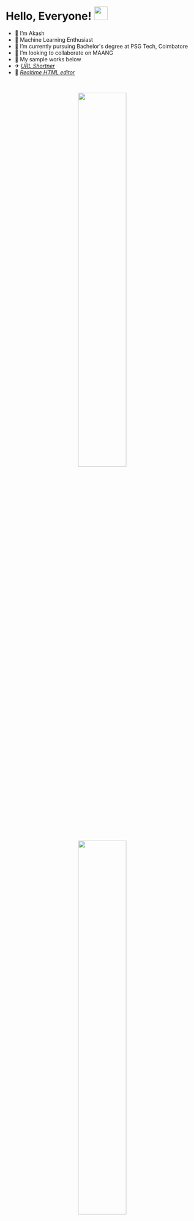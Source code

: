 # Hello, Everyone! <img src="https://c.tenor.com/AUHgwWxTw14AAAAi/dm4uz3-foekoe.gif" width="35" height="35"/>
- 👋 I’m Akash
- 👀 Machine Learning Enthusiast
- 🌱 I’m currently pursuing Bachelor's degree at PSG Tech, Coimbatore
- 💞️ I’m looking to collaborate on MAANG 
- 🚀 My sample works below 
- ✈ *[URL Shortner](https://synday-f21da.web.app)*
- 🛴 *[Realtime HTML editor](https://jarvis-a6352.web.app)*

<br>
<p align="center">
  <p align="center" width="100%">
    <img src="https://github-readme-streak-stats.herokuapp.com/?user=AkashSCIENTIST" width="50%">
    <img src="https://github-readme-stats.vercel.app/api?username=AkashSCIENTIST" width="50%">
  </p>
  <p align="center" width="80%">
    <img src="https://github-readme-stats.vercel.app/api/top-langs/?username=AkashSCIENTIST" align="center" widht="80%">
  </p>
</p>

## 💡 Skills <img src="https://c.tenor.com/OBWnOrsAz9QAAAAi/light-bulb-idea.gif" height="30" />
![](https://img.shields.io/badge/C-00599C?style=for-the-badge&logo=c&logoColor=white)
![](https://img.shields.io/badge/C%2B%2B-00599C?style=for-the-badge&logo=c%2B%2B&logoColor=white)
![](https://img.shields.io/badge/Java-ED8B00?style=for-the-badge&logo=java&logoColor=white)
![](https://img.shields.io/badge/Python-3776AB?style=for-the-badge&logo=python&logoColor=white)
![](https://img.shields.io/badge/Django-092E20?style=for-the-badge&logo=django&logoColor=green)
![](https://img.shields.io/badge/Numpy-777BB4?style=for-the-badge&logo=numpy&logoColor=white)
![](https://img.shields.io/badge/Pandas-2C2D72?style=for-the-badge&logo=pandas&logoColor=white)
![](https://img.shields.io/badge/HTML-239120?style=for-the-badge&logo=html5&logoColor=white)
![](https://img.shields.io/badge/CSS-239120?&style=for-the-badge&logo=css3&logoColor=white)
![](https://img.shields.io/badge/JavaScript-323330?style=for-the-badge&logo=javascript&logoColor=F7DF1E)
![](https://img.shields.io/badge/Node.js-43853D?style=for-the-badge&logo=node.js&logoColor=white)
![](https://img.shields.io/badge/Express.js-404D59?style=for-the-badge)
![](https://img.shields.io/badge/MySQL-00000F?style=for-the-badge&logo=mysql&logoColor=white)
![](https://img.shields.io/badge/SQLite-07405E?style=for-the-badge&logo=sqlite&logoColor=white)
![](https://img.shields.io/badge/firebase-ffca28?style=for-the-badge&logo=firebase&logoColor=black)


## 🛠️ Workspace <img src="https://c.tenor.com/a4eVqMeDRBoAAAAi/go-virtuals-go-virtuals-philippines.gif" height="30" />
![](https://img.shields.io/badge/dell-laptop-007DB8?style=for-the-badge&logo=dell&logoColor=white)
![](https://img.shields.io/badge/Intel-Core_i5_10th-0071C5?style=for-the-badge&logo=intel&logoColor=white)
![](https://img.shields.io/badge/Windows-0078D6?style=for-the-badge&logo=windows&logoColor=white)
![](https://img.shields.io/badge/Google_chrome-4285F4?style=for-the-badge&logo=Google-chrome&logoColor=FAFAFA)
![](https://img.shields.io/badge/Jupyter-F37626.svg?&style=for-the-badge&logo=Jupyter&logoColor=FAFAFA)
![](https://img.shields.io/badge/Colab-F9AB00?style=for-the-badge&logo=googlecolab&color=525252)
![](https://img.shields.io/badge/Visual_Studio_Code-0078D4?style=for-the-badge&logo=visual%20studio%20code&logoColor=white)
![](https://img.shields.io/badge/prettier-1A2C34?style=for-the-badge&logo=prettier&logoColor=F7BA3E)
![](https://img.shields.io/badge/Eclipse-2C2255?style=for-the-badge&logo=eclipse&logoColor=white)
![](https://img.shields.io/badge/windows%20terminal-4D4D4D?style=for-the-badge&logo=windows%20terminal&logoColor=white)


## 📫 Connect with me <img src="https://c.tenor.com/6ph1w40DrykAAAAj/handshake-joypixels.gif" height="30" />
[![](https://img.shields.io/badge/Gmail-D14836?style=for-the-badge&logo=gmail&logoColor=white)](mailto:spakash182@gmail.com)
[![](https://img.shields.io/badge/LinkedIn-0077B5?style=for-the-badge&logo=linkedin&logoColor=white)](https://www.linkedin.com/in/akash-s-p/)
[![](https://img.shields.io/badge/-Hackerrank-2EC866?style=for-the-badge&logo=HackerRank&logoColor=white)](https://www.hackerrank.com/spakash182)
[![](https://img.shields.io/badge/-LeetCode-FFA116?style=for-the-badge&logo=LeetCode&logoColor=black)](https://leetcode.com/spakash182/)
[![](https://img.shields.io/badge/-Sololearn-3a464b?style=for-the-badge&logo=Sololearn&logoColor=white)](https://www.sololearn.com/profile/11908656)
[![](https://img.shields.io/badge/Codeforces-445f9d?style=for-the-badge&logo=Codeforces&logoColor=white)](https://codeforces.com/profile/spakash182)
[![](https://img.shields.io/badge/StopStalk-FF0000?style=for-the-badge&logo=StopStalk&logoColor=white)](https://www.stopstalk.com/user/profile/akashsp)
[![](https://img.shields.io/badge/Instagram-E4405F?style=for-the-badge&logo=instagram&logoColor=white)](https://www.instagram.com/akash_karthikeyan/)




<!---
AkashSCIENTIST/AkashSCIENTIST is a ✨ special ✨ repository because its `README.md` (this file) appears on your GitHub profile.
You can click the Preview link to take a look at your changes.
--->
